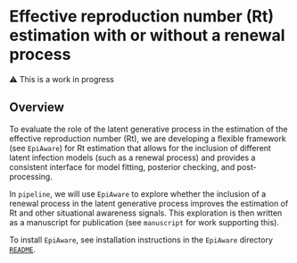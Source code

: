 # Effective reproduction number (Rt) estimation with or without a renewal process

⚠️ This is a work in progress

## Overview

To evaluate the role of the latent generative process in the estimation of the effective reproduction number (Rt), we are developing a flexible framework (see `EpiAware`) for Rt estimation that allows for the inclusion of different latent infection models (such as a renewal process) and provides a consistent interface for model fitting, posterior checking, and post-processing.

In `pipeline`, we will use `EpiAware` to explore whether the inclusion of a renewal process in the latent generative process improves the estimation of Rt and other situational awareness signals. This exploration is then written as a manuscript for publication (see `manuscript` for work supporting this).

To install `EpiAware`, see installation instructions in the `EpiAware` directory [`README`](EpiAware/README.md).
